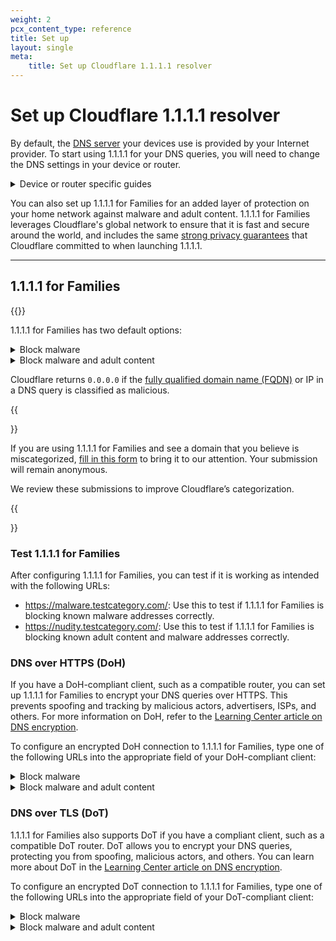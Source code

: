 ```yaml
---
weight: 2
pcx_content_type: reference
title: Set up
layout: single
meta:
    title: Set up Cloudflare 1.1.1.1 resolver
---
```


# Set up Cloudflare 1.1.1.1 resolver

By default, the [DNS server](https://www.cloudflare.com/learning/dns/what-is-dns/) your devices use is provided by your Internet provider. To start using 1.1.1.1 for your DNS queries, you will need to change the DNS settings in your device or router.

<details>
<summary>Device or router specific guides</summary>
<div>

{{<directory-listing>}}

</div>
</details>

You can also set up 1.1.1.1 for Families for an added layer of protection on your home network against malware and adult content. 1.1.1.1 for Families leverages Cloudflare's global network to ensure that it is fast and secure around the world, and includes the same [strong privacy guarantees](/1.1.1.1/privacy/public-dns-resolver/) that Cloudflare committed to when launching 1.1.1.1.

---

## 1.1.1.1 for Families

{{<render file="_for-families-intro.md" >}} <br />

1.1.1.1 for Families has two default options:

<details>
<summary>Block malware</summary>
<div>

Use the following DNS resolvers to block malicious content:

* `1.1.1.2`
* `1.0.0.2`
* `2606:4700:4700::1112`
* `2606:4700:4700::1002`

</div>
</details>

<details>
<summary>Block malware and adult content</summary>
<div>

Use the following DNS resolvers to block malware and adult content:

* `1.1.1.3`
* `1.0.0.3`
* `2606:4700:4700::1113`
* `2606:4700:4700::1003`

</div>
</details>

Cloudflare returns `0.0.0.0` if the [fully qualified domain name (FQDN)](https://en.wikipedia.org/wiki/Fully_qualified_domain_name) or IP in a DNS query is classified as malicious.


{{<Aside type="note" header="Domain miscategorization">}}

If you are using 1.1.1.1 for Families and see a domain that you believe is miscategorized, [fill in this form](https://radar.cloudflare.com/categorization-feedback/) to bring it to our attention. Your submission will remain anonymous.

We review these submissions to improve Cloudflare’s categorization.

{{</Aside>}}

### Test 1.1.1.1 for Families

After configuring 1.1.1.1 for Families, you can test if it is working as intended with the following URLs:

- https://malware.testcategory.com/: Use this to test if 1.1.1.1 for Families is blocking known malware addresses correctly.
- https://nudity.testcategory.com/: Use this to test if 1.1.1.1 for Families is blocking known adult content and malware addresses correctly.

### DNS over HTTPS (DoH)

If you have a DoH-compliant client, such as a compatible router, you can set up 1.1.1.1 for Families to encrypt your DNS queries over HTTPS. This prevents spoofing and tracking by malicious actors, advertisers, ISPs, and others. For more information on DoH, refer to the [Learning Center article on DNS encryption](https://www.cloudflare.com/learning/dns/dns-over-tls/).

To configure an encrypted DoH connection to 1.1.1.1 for Families, type one of the following URLs into the appropriate field of your DoH-compliant client:

<details>
<summary>Block malware</summary>
<div>

```txt
https://security.cloudflare-dns.com/dns-query
```

</div>
</details>

<details>
<summary>Block malware and adult content</summary>
<div>

```txt
https://family.cloudflare-dns.com/dns-query
```

</div>
</details>

### DNS over TLS (DoT)

1.1.1.1 for Families also supports DoT if you have a compliant client, such as a compatible DoT router. DoT allows you to encrypt your DNS queries, protecting you from spoofing, malicious actors, and others. You can learn more about DoT in the [Learning Center article on DNS encryption](https://www.cloudflare.com/learning/dns/dns-over-tls/).

To configure an encrypted DoT connection to 1.1.1.1 for Families, type one of the following URLs into the appropriate field of your DoT-compliant client:


<details>
<summary>Block malware</summary>
<div>

```txt
security.cloudflare-dns.com
```

</div>
</details>

<details>
<summary>Block malware and adult content</summary>
<div>

```txt
family.cloudflare-dns.com
```

</div>
</details>